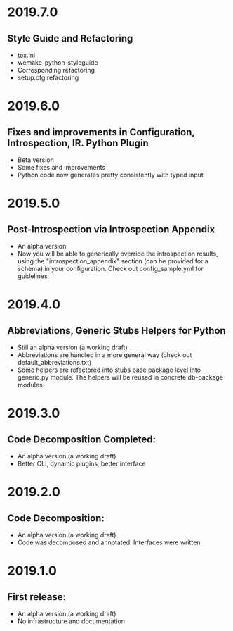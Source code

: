 # 2019.7.0
## Style Guide and Refactoring
- tox.ini
- wemake-python-styleguide
- Corresponding refactoring
- setup.cfg refactoring

# 2019.6.0
## Fixes and improvements in Configuration, Introspection, IR. Python Plugin
- Beta version
- Some fixes and improvements
- Python code now generates pretty consistently with typed input

# 2019.5.0
## Post-Introspection via Introspection Appendix
- An alpha version
- Now you will be able to generically override the introspection results,
  using the "introspection_appendix" section (can be provided for a schema)
  in your configuration. Check out config_sample.yml for guidelines

# 2019.4.0
## Abbreviations, Generic Stubs Helpers for Python
- Still an alpha version (a working draft)
- Abbreviations are handled in a more general way (check out default_abbreviations.txt)
- Some helpers are refactored into stubs base package level into generic.py module.
  The helpers will be reused in concrete db-package modules

# 2019.3.0
## Code Decomposition Completed:
- An alpha version (a working draft)
- Better CLI, dynamic plugins, better interface

# 2019.2.0
## Code Decomposition:
- An alpha version (a working draft)
- Code was decomposed and annotated. Interfaces were written

# 2019.1.0
## First release:
- An alpha version (a working draft)
- No infrastructure and documentation
